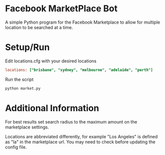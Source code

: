 # Facebook MarketPlace Bot

A simple Python program for the Facebook Marketplace to allow for multiple location to be searched at a time.

# Setup/Run

Edit locations.cfg with your desired locations
```cfg
locations: ["brisbane", "sydney", "melbourne", "adelaide", "perth"]
```
Run the script
```bash
python market.py
```
# Additional Information

For best results set search radius to the maximum amount on the marketplace settings.

Locations are abbreviated differently, for example "Los Angeles" is defined as "la" in the marketplace url. You may need to check before updating the config file.
